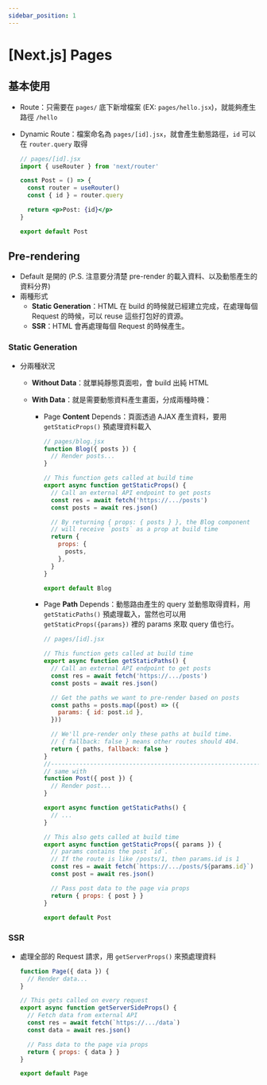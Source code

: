 ```yaml
---
sidebar_position: 1
---
```


# [Next.js] Pages



## 基本使用

- Route：只需要在 `pages/` 底下新增檔案 (EX: `pages/hello.jsx`)，就能夠產生路徑 `/hello`

- Dynamic Route：檔案命名為 `pages/[id].jsx`，就會產生動態路徑，`id` 可以在 `router.query` 取得

  ```jsx
  // pages/[id].jsx
  import { useRouter } from 'next/router'
  
  const Post = () => {
    const router = useRouter()
    const { id } = router.query
  
    return <p>Post: {id}</p>
  }
  
  export default Post
  ```



## Pre-rendering

- Default 是開的 (P.S. 注意要分清楚 pre-render 的載入資料、以及動態產生的資料分界)
- 兩種形式
  - **Static Generation**：HTML 在 build 的時候就已經建立完成，在處理每個 Request 的時候，可以 reuse 這些打包好的資源。
  - **SSR**：HTML 會再處理每個 Request 的時候產生。



### Static Generation

- 分兩種狀況

  - **Without Data**：就單純靜態頁面啦，會 build 出純 HTML

  - **With Data**：就是需要動態資料產生畫面，分成兩種時機：

    - Page **Content** Depends：頁面透過 AJAX 產生資料，要用 `getStaticProps()` 預處理資料載入

      ```jsx
      // pages/blog.jsx
      function Blog({ posts }) {
        // Render posts...
      }
      
      // This function gets called at build time
      export async function getStaticProps() {
        // Call an external API endpoint to get posts
        const res = await fetch('https://.../posts')
        const posts = await res.json()
      
        // By returning { props: { posts } }, the Blog component
        // will receive `posts` as a prop at build time
        return {
          props: {
            posts,
          },
        }
      }
      
      export default Blog
      ```

    - Page **Path** Depends：動態路由產生的 query 並動態取得資料，用 `getStaticPaths()` 預處理載入，當然也可以用 `getStaticProps({params})` 裡的 params 來取 query 值也行。

      ```jsx
      // pages/[id].jsx
      
      // This function gets called at build time
      export async function getStaticPaths() {
        // Call an external API endpoint to get posts
        const res = await fetch('https://.../posts')
        const posts = await res.json()
      
        // Get the paths we want to pre-render based on posts
        const paths = posts.map((post) => ({
          params: { id: post.id },
        }))
      
        // We'll pre-render only these paths at build time.
        // { fallback: false } means other routes should 404.
        return { paths, fallback: false }
      }
      //-------------------------------------------------------------------------
      // same with
      function Post({ post }) {
        // Render post...
      }
      
      export async function getStaticPaths() {
        // ...
      }
      
      // This also gets called at build time
      export async function getStaticProps({ params }) {
        // params contains the post `id`.
        // If the route is like /posts/1, then params.id is 1
        const res = await fetch(`https://.../posts/${params.id}`)
        const post = await res.json()
      
        // Pass post data to the page via props
        return { props: { post } }
      }
      
      export default Post
      ```

      

### SSR

- 處理全部的 Request 請求，用 `getServerProps()` 來預處理資料

  ```jsx
  function Page({ data }) {
    // Render data...
  }
  
  // This gets called on every request
  export async function getServerSideProps() {
    // Fetch data from external API
    const res = await fetch(`https://.../data`)
    const data = await res.json()
  
    // Pass data to the page via props
    return { props: { data } }
  }
  
  export default Page
  ```

  
